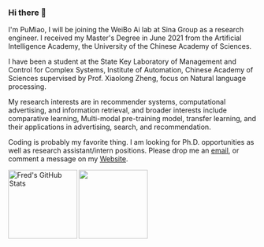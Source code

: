 ### Hi there 👋

I'm PuMiao, I will be joining the WeiBo Ai lab at Sina Group as a research engineer. I received my Master's Degree in June 2021 from the Artificial Intelligence Academy, the University of the Chinese Academy of Sciences.

I have been a student at the State Key Laboratory of Management and Control for Complex Systems, Institute of Automation, Chinese Academy of Sciences supervised by Prof. Xiaolong Zheng, focus on Natural language processing. 

My research interests are in recommender systems, computational advertising, and information retrieval, and broader interests include comparative learning, Multi-modal pre-training model, transfer learning, and their applications in advertising, search, and recommendation.


Coding is probably my favorite thing. I am looking for Ph.D. opportunities as well as research assistant/intern positions. Please drop me an [email](mailto:pu.miao@foxmail.com), or comment a message on my [Website](https://enze5088.github.io/).


<img align="left" alt="Fred's GitHub Stats" src="https://github-readme-stats.vercel.app/api?username=enze5088&show_icons=true&count_private=true&theme=chartreuse-dark&hide_border=true" height="140"/>
<img align="center" src="https://github-readme-stats.vercel.app/api/top-langs/?username=enze5088&layout=compact&theme=chartreuse-dark&hide_border=true" height="140"/>

<!--
**enze5088/enze5088** is a ✨ _special_ ✨ repository because its `README.md` (this file) appears on your GitHub profile.

Here are some ideas to get you started:

- 🔭 I’m currently working on ...
- 🌱 I’m currently learning ...
- 👯 I’m looking to collaborate on ...
- 🤔 I’m looking for help with ...
- 💬 Ask me about ...
- 📫 How to reach me: ...
- 😄 Pronouns: ...
- ⚡ Fun fact: ...
-->
